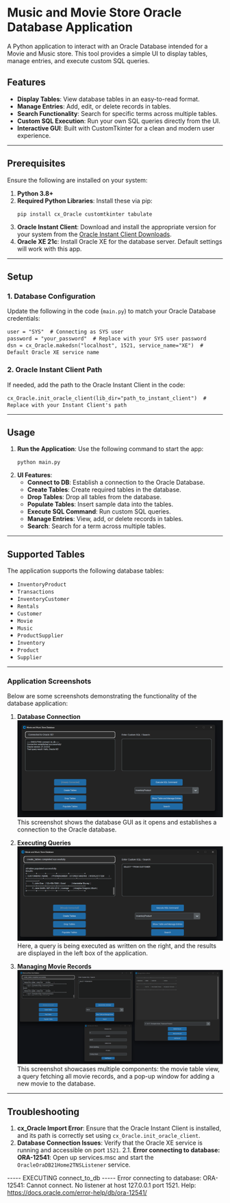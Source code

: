# Music and Movie Store Oracle Database Application

A Python application to interact with an Oracle Database intended for a Movie and Music store. This tool provides a simple UI to display tables, manage entries, and execute custom SQL queries.

## Features

- **Display Tables**: View database tables in an easy-to-read format.
- **Manage Entries**: Add, edit, or delete records in tables.
- **Search Functionality**: Search for specific terms across multiple tables.
- **Custom SQL Execution**: Run your own SQL queries directly from the UI.
- **Interactive GUI**: Built with CustomTkinter for a clean and modern user experience.

---

## Prerequisites

Ensure the following are installed on your system:

1. **Python 3.8+**
2. **Required Python Libraries**: Install these via pip:
   ```
   pip install cx_Oracle customtkinter tabulate
   ```
3. **Oracle Instant Client**: Download and install the appropriate version for your system from the [Oracle Instant Client Downloads](https://www.oracle.com/database/technologies/instant-client.html).
4. **Oracle XE 21c**: Install Oracle XE for the database server. Default settings will work with this app.

---

## Setup

### 1. Database Configuration
Update the following in the code (`main.py`) to match your Oracle Database credentials:
```
user = "SYS"  # Connecting as SYS user
password = "your_password"  # Replace with your SYS user password
dsn = cx_Oracle.makedsn("localhost", 1521, service_name="XE")  # Default Oracle XE service name
```

### 2. Oracle Instant Client Path
If needed, add the path to the Oracle Instant Client in the code:
```
cx_Oracle.init_oracle_client(lib_dir="path_to_instant_client")  # Replace with your Instant Client's path
```

---

## Usage

1. **Run the Application**: Use the following command to start the app:
   ```
   python main.py
   ```
2. **UI Features**:
   - **Connect to DB**: Establish a connection to the Oracle Database.
   - **Create Tables**: Create required tables in the database.
   - **Drop Tables**: Drop all tables from the database.
   - **Populate Tables**: Insert sample data into the tables.
   - **Execute SQL Command**: Run custom SQL queries.
   - **Manage Entries**: View, add, or delete records in tables.
   - **Search**: Search for a term across multiple tables.

---

## Supported Tables

The application supports the following database tables:

- `InventoryProduct`
- `Transactions`
- `InventoryCustomer`
- `Rentals`
- `Customer`
- `Movie`
- `Music`
- `ProductSupplier`
- `Inventory`
- `Product`
- `Supplier`

---

### Application Screenshots

Below are some screenshots demonstrating the functionality of the database application:

1. **Database Connection**  
   ![Database GUI connection on startup](./images/connected.png)  
   This screenshot shows the database GUI as it opens and establishes a connection to the Oracle database.

2. **Executing Queries**  
   ![Running a query and displaying results](./images/query.png)  
   Here, a query is being executed as written on the right, and the results are displayed in the left box of the application.

3. **Managing Movie Records**  
   ![Adding a new movie and viewing movie table](./images/add_movie.png)  
   This screenshot showcases multiple components: the movie table view, a query fetching all movie records, and a pop-up window for adding a new movie to the database.


---

## Troubleshooting

1. **cx_Oracle Import Error**: Ensure that the Oracle Instant Client is installed, and its path is correctly set using `cx_Oracle.init_oracle_client`.
2. **Database Connection Issues**: Verify that the Oracle XE service is running and accessible on port `1521`.
   2.1. **Error connecting to database: ORA-12541**: Open up services.msc and start the `OracleOraDB21Home2TNSListener` service.


----- EXECUTING connect_to_db -----
Error connecting to database: ORA-12541: Cannot connect. No listener at host 127.0.0.1 port 1521.
Help: https://docs.oracle.com/error-help/db/ora-12541/


